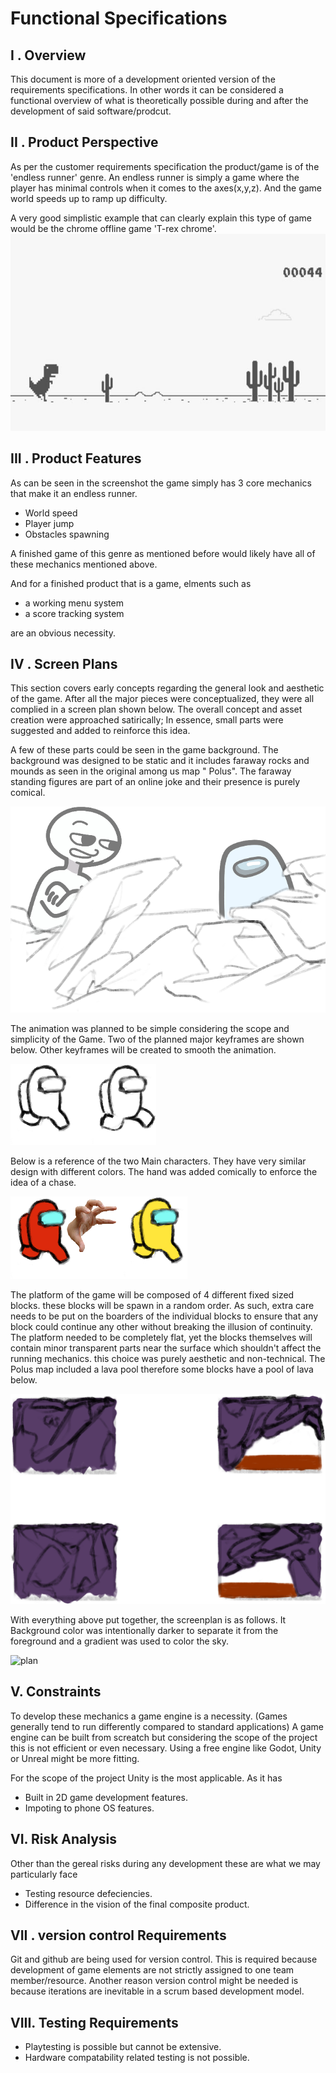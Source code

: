 # Functional Specifications

## I . Overview

This document is more of a development oriented version of the requirements specifications.
In other words it can be considered a functional overview of what is theoretically possible during and after the development of said software/prodcut.



## II . Product Perspective

As per the customer requirements specification the product/game is of the 'endless runner' genre.
An endless runner is simply a game where the player has minimal controls when it comes to the axes(x,y,z).
And the game world speeds up to ramp up difficulty.

A very good simplistic example that can clearly explain this type of game would be the chrome offline game 'T-rex chrome'.
![back](/resources/images/trex.jpg)

## III . Product Features

As can be seen in the screenshot the game simply has 3 core mechanics that make it an endless runner.
- World speed
- Player jump
- Obstacles spawning

A finished game of this genre as mentioned before would likely have all of these mechanics mentioned above.

And for a finished product that is a game, elments such as
- a working menu system
- a score tracking system

are an obvious necessity.

## IV . Screen Plans

This section covers early concepts regarding the general look and aesthetic of the game.
After all the major pieces were conceptualized, they were all complied in a screen plan shown below.
The overall concept and asset creation were approached satirically;
In essence, small parts were suggested and added to reinforce this idea.

A few of these parts could be seen in the game background.
The background was designed to be static and it includes faraway rocks and mounds
as seen in the original among us map " Polus".
The faraway standing figures are part of an online joke and their presence is purely comical.

![back](/resources/screenplans/amog.png)   


The animation was planned to be simple considering the scope and simplicity of the Game.
Two of the planned major keyframes are shown below. Other keyframes will be created to smooth the animation.

![animation](/resources/screenplans/anim.png)

Below is a reference of the two Main characters. They have very similar design with different colors.
The hand was added comically to enforce the idea of a chase.

![animation](/resources/screenplans/yes.png)

The platform of the game will be composed of 4 different fixed sized blocks. these blocks will be
spawn in a random order. As such, extra care needs to be put on the boarders of the individual blocks
to ensure that any block could continue any other without breaking the illusion of continuity.
The platform needed to be completely flat, yet the blocks themselves will contain minor transparent parts near the surface which shouldn't affect the running mechanics.
 this choice was purely aesthetic and non-technical.
The Polus map included a lava pool therefore some blocks have a pool of lava below.

![animation](/resources/screenplans/blocks.png)


With everything above put together, the screenplan is as follows.
It Background color was intentionally darker to separate it from the foreground and a gradient was used to color the sky.

![plan](/resources/screenplans/screenplans.png)

## V. Constraints

To develop these mechanics a game engine is a necessity.
(Games generally tend to run differently compared to standard applications)
A game engine can be built from screatch but considering the scope of the project this is not efficient or even necessary.
Using a free engine like Godot, Unity or Unreal might be more fitting.

For the scope of the project Unity is the most applicable. As it has
- Built in 2D game development features.
- Impoting to phone OS features.


## VI. Risk Analysis

Other than the gereal risks during any development these are what we may particularly face
- Testing resource defeciencies.
- Difference in the vision of the final composite product.

## VII . version control Requirements

Git and github are being used for version control. This is required because development of game elements are not strictly assigned to one team member/resource.
Another reason version control might be needed is because iterations are inevitable in a scrum based development model.

## VIII. Testing Requirements

- Playtesting is possible but cannot be extensive.
- Hardware compatability related testing is not possible.
